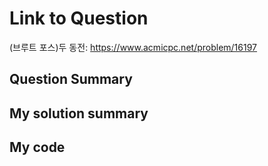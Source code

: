 # Link to Question
(브루트 포스)두 동전: https://www.acmicpc.net/problem/16197

## Question Summary

## My solution summary

## My code


